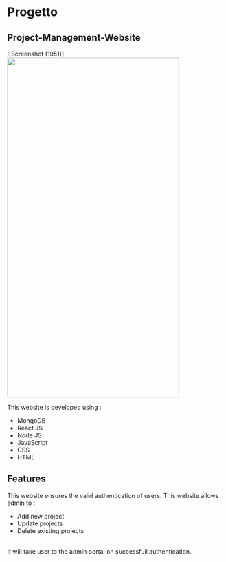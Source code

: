 # Progetto #

## Project-Management-Website ##

![Screenshot (1951)]<img src="https://user-images.githubusercontent.com/92505473/187043066-6f236444-3121-454a-82a5-935f955d9418.png" width="400" height="790">

This website is developed using :
* MongoDB
* React JS
* Node JS
* JavaScript
* CSS
* HTML

## Features ##

This website ensures the valid authentication of users. This website allows admin to :
* Add new project
* Update projects
* Delete existing projects
<br>
It will take user to the admin portal on successfull authentication. 
